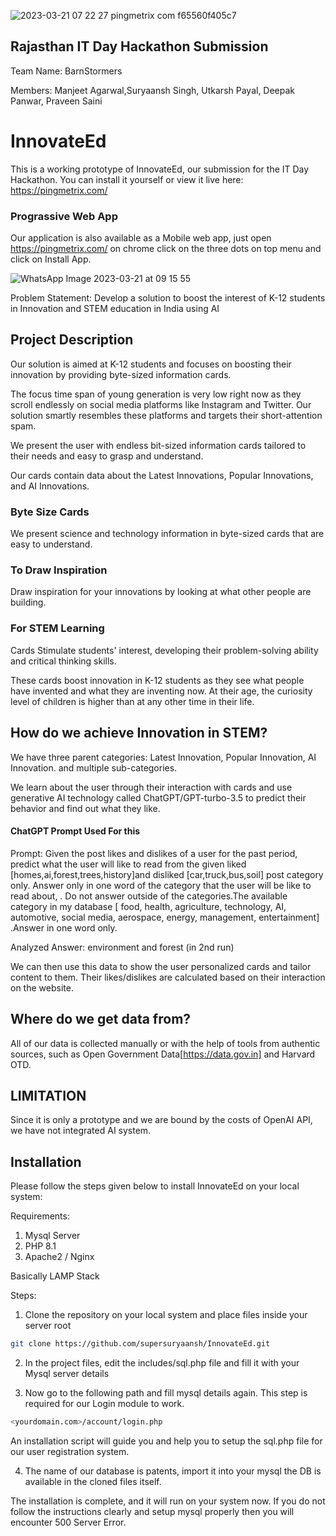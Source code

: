 
![2023-03-21 07 22 27 pingmetrix com f65560f405c7](https://user-images.githubusercontent.com/53139260/226501417-2e4710a5-6db7-4b54-80a7-e7b181fdfd93.png)


## Rajasthan IT Day Hackathon Submission

Team Name: BarnStormers

Members: Manjeet Agarwal,Suryaansh Singh, Utkarsh Payal, Deepak Panwar, Praveen Saini 
#     InnovateEd

This is a working prototype of InnovateEd, our submission for the IT Day Hackathon. You can install it yourself or view it live here:
https://pingmetrix.com/

### Prograssive Web App

Our application is also available as a Mobile web app, just open https://pingmetrix.com/ on chrome click on the three dots on top menu and click on Install App.

![WhatsApp Image 2023-03-21 at 09 15 55](https://user-images.githubusercontent.com/53139260/226513036-5ff04704-bf25-4f44-a19c-1d6f26e35f5e.jpeg)



Problem Statement: Develop a solution to boost the interest of K-12 students in Innovation and STEM education in India using AI
## Project Description

Our solution is aimed at K-12 students and focuses on boosting their innovation by providing byte-sized information cards.

The focus time span of young generation is very low right now as they scroll endlessly on social media platforms like Instagram and Twitter. Our solution smartly resembles these platforms and targets their short-attention spam.

We present the user with endless bit-sized information cards tailored to their needs and easy to grasp and understand.

Our cards contain data about the Latest Innovations, Popular Innovations, and AI Innovations.

### Byte Size Cards
We present science and technology information in byte-sized cards that are easy to understand.


### To Draw Inspiration
Draw inspiration for your innovations by looking at what other people are building.


### For STEM Learning
Cards Stimulate students' interest, developing their problem-solving ability and critical thinking skills.


These cards boost innovation in K-12 students as they see what people have invented and what they are inventing now. At their age, the curiosity level of children is higher than at any other time in their life.


## How do we achieve Innovation in STEM?
We have three parent categories: Latest Innovation, Popular Innovation, AI Innovation. and multiple sub-categories.

We learn about the user through their interaction with cards and use generative AI technology called ChatGPT/GPT-turbo-3.5 to predict their behavior and find out what they like.

#### ChatGPT Prompt Used For this
Prompt: Given the post likes and dislikes of a user for the past period, predict what the user will like to read from the given liked [homes,ai,forest,trees,history]and disliked [car,truck,bus,soil] post category only. Answer only in one word of the category that the user will be like  to read about, . Do not answer outside of the categories.The available category in my database [ food, health, agriculture, technology, AI, automotive, social media, aerospace, energy, management, entertainment] .Answer in one word only.

Analyzed Answer: environment and forest (in 2nd run)

We can then use this data to show the user personalized cards and tailor content to them. Their likes/dislikes are calculated based on their interaction on the website.


## Where do we get data from?

All of our data is collected manually or with the help of tools from authentic sources, such as Open Government Data[https://data.gov.in] and Harvard OTD. 

## LIMITATION
Since it is only a prototype and we are bound by the costs of OpenAI API, we have not integrated AI system.
## Installation

Please follow the steps given below to install InnovateEd on your local system:

Requirements:
1. Mysql Server
2. PHP 8.1 
3. Apache2 / Nginx

Basically LAMP Stack

Steps:
1. Clone the repository on your local system and place files inside your server root
```sh
git clone https://github.com/supersuryaansh/InnovateEd.git
```
2. In the project files, edit the includes/sql.php file and fill it with your Mysql server details

3. Now go to the following path and fill mysql details again. This step is required for our Login module to work.
```sh
<yourdomain.com>/account/login.php
```
An installation script will guide you and help you to setup the sql.php file for our user registration system.

4. The name of our database is patents, import it into your mysql the DB is available in the cloned files itself.

The installation is complete, and it will run on your system now. If you do not follow the instructions clearly and setup mysql properly then you will encounter 500 Server Error.
